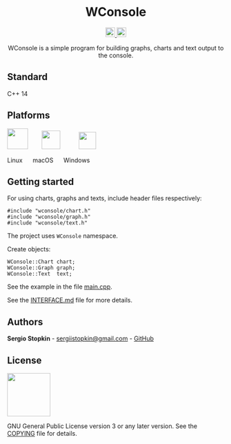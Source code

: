 <h1 align="center">
WConsole
</h1>

<p align="center">
<a href="https://travis-ci.org/SergioStopkin/WConsole">
<img height=22 src="https://travis-ci.org/SergioStopkin/WConsole.svg?branch=master">
</a>
<a href="https://ci.appveyor.com/project/SergioStopkin/wconsole">
<img height=22 src="https://ci.appveyor.com/api/projects/status/pq9440dgbvd003dj/branch/master?svg=true">
</a>
</p>

<p align="center">
WConsole is a simple program for building graphs, charts and text output to the console.
</p>

## Standard

C++ 14

## Platforms

<img height=48 src="https://upload.wikimedia.org/wikipedia/commons/3/3c/TuxFlat.svg"> &nbsp;&nbsp;&nbsp;&nbsp;&nbsp;&nbsp; <img height=43 src="https://upload.wikimedia.org/wikipedia/commons/d/df/Apple-Apple.svg"> &nbsp;&nbsp;&nbsp;&nbsp;&nbsp;&nbsp;&nbsp;&nbsp;&nbsp; <img height=40 src="https://upload.wikimedia.org/wikipedia/commons/thumb/5/5f/Windows_logo_-_2012.svg/1024px-Windows_logo_-_2012.svg.png">

Linux &nbsp;&nbsp;&nbsp;&nbsp; macOS &nbsp;&nbsp;&nbsp;&nbsp; Windows

## Getting started

For using charts, graphs and texts, include header files respectively:

```
#include "wconsole/chart.h"
#include "wconsole/graph.h"
#include "wconsole/text.h"
```
The project uses `WConsole` namespace.

Create objects:

```
WConsole::Chart chart;
WConsole::Graph graph;
WConsole::Text  text;
```

See the example in the file [main.cpp](main.cpp).

See the [INTERFACE.md](INTERFACE.md) file for more details.

## Authors

**Sergio Stopkin** - <sergiistopkin@gmail.com> -  [GitHub](https://github.com/SergioStopkin)

## License

<img src="https://upload.wikimedia.org/wikipedia/commons/9/93/GPLv3_Logo.svg" height=100></img>

GNU General Public License version 3 or any later version. See the [COPYING](COPYING) file for details.

